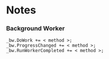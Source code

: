 ﻿# Notes

### Background Worker
```
_bw.DoWork += < method >;
_bw.ProgressChanged += < method >;
_bw.RunWorkerCompleted += < method >;
```